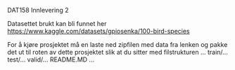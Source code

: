 DAT158 Innlevering 2

Datasettet brukt kan bli funnet her
https://www.kaggle.com/datasets/gpiosenka/100-bird-species 

For å kjøre prosjektet må en laste ned zipfilen med data fra lenken og pakke det ut til roten av dette prosjektet
slik at du sitter med filstrukturen
...
train/...
test/...
valid/...
README.MD
...